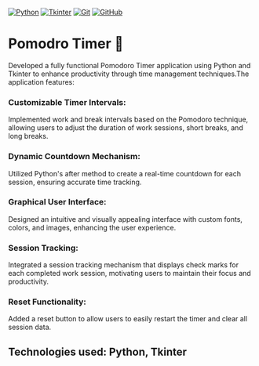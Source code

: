 [![Python](https://img.shields.io/badge/Python-3776AB?style=for-the-badge&logo=python&logoColor=white)](https://www.python.org/)
[![Tkinter](https://img.shields.io/badge/Tkinter-3776AB?style=for-the-badge&logo=python&logoColor=white)](https://wiki.python.org/moin/TkInter)
[![Git](https://img.shields.io/badge/Git-F05032?style=for-the-badge&logo=git&logoColor=white)](https://git-scm.com/)
[![GitHub](https://img.shields.io/badge/GitHub-181717?style=for-the-badge&logo=github&logoColor=white)](https://github.com/)
# Pomodro Timer 🍅
Developed a fully functional Pomodoro Timer application using Python and Tkinter to enhance productivity through time management techniques.The application features:
### Customizable Timer Intervals:
Implemented work and break intervals based on the Pomodoro technique, allowing users to adjust the duration of work sessions, short breaks, and long breaks.
### Dynamic Countdown Mechanism:
Utilized Python's after method to create a real-time countdown for each session, ensuring accurate time tracking.
### Graphical User Interface: 
Designed an intuitive and visually appealing interface with custom fonts, colors, and images, enhancing the user experience.
### Session Tracking: 
Integrated a session tracking mechanism that displays check marks for each completed work session, motivating users to maintain their focus and productivity.
### Reset Functionality:
Added a reset button to allow users to easily restart the timer and clear all session data.
## Technologies used: Python, Tkinter 
